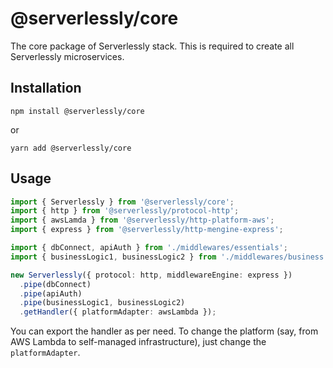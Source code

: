 # @serverlessly/core

The core package of Serverlessly stack. This is required to create all Serverlessly microservices.

## Installation

`npm install @serverlessly/core`

or

`yarn add @serverlessly/core`

## Usage

```ts
import { Serverlessly } from '@serverlessly/core';
import { http } from '@serverlessly/protocol-http';
import { awsLamda } from '@serverlessly/http-platform-aws';
import { express } from '@serverlessly/http-mengine-express';

import { dbConnect, apiAuth } from './middlewares/essentials';
import { businessLogic1, businessLogic2 } from './middlewares/business';

new Serverlessly({ protocol: http, middlewareEngine: express })
  .pipe(dbConnect)
  .pipe(apiAuth)
  .pipe(businessLogic1, businessLogic2)
  .getHandler({ platformAdapter: awsLambda });
```

You can export the handler as per need. To change the platform (say, from AWS Lambda to self-managed infrastructure), just change the `platformAdapter`.
